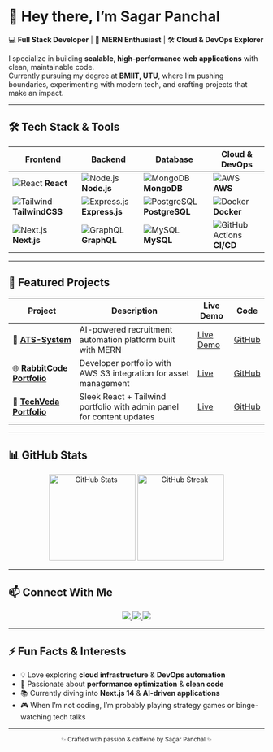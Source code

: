 # 👋 Hey there, I’m **Sagar Panchal**  

💻 **Full Stack Developer** | 🚀 **MERN Enthusiast** | 🛠 **Cloud & DevOps Explorer**  

I specialize in building **scalable, high-performance web applications** with clean, maintainable code.  
Currently pursuing my degree at **BMIIT, UTU**, where I’m pushing boundaries, experimenting with modern tech, and crafting projects that make an impact.  

---

## 🛠 Tech Stack & Tools  

| **Frontend** | **Backend** | **Database** | **Cloud & DevOps** |
|--------------|-------------|--------------|--------------------|
| ![React](https://cdn.jsdelivr.net/gh/devicons/devicon/icons/react/react-original.svg) **React** | ![Node.js](https://cdn.jsdelivr.net/gh/devicons/devicon/icons/nodejs/nodejs-original.svg) **Node.js** | ![MongoDB](https://cdn.jsdelivr.net/gh/devicons/devicon/icons/mongodb/mongodb-original.svg) **MongoDB** | ![AWS](https://cdn.jsdelivr.net/gh/devicons/devicon/icons/amazonwebservices/amazonwebservices-original.svg) **AWS** |
| ![Tailwind](https://cdn.jsdelivr.net/gh/devicons/devicon/icons/tailwindcss/tailwindcss-plain.svg) **TailwindCSS** | ![Express.js](https://cdn.jsdelivr.net/gh/devicons/devicon/icons/express/express-original.svg) **Express.js** | ![PostgreSQL](https://cdn.jsdelivr.net/gh/devicons/devicon/icons/postgresql/postgresql-original.svg) **PostgreSQL** | ![Docker](https://cdn.jsdelivr.net/gh/devicons/devicon/icons/docker/docker-original.svg) **Docker** |
| ![Next.js](https://cdn.jsdelivr.net/gh/devicons/devicon/icons/nextjs/nextjs-original.svg) **Next.js** | ![GraphQL](https://cdn.jsdelivr.net/gh/devicons/devicon/icons/graphql/graphql-plain.svg) **GraphQL** | ![MySQL](https://cdn.jsdelivr.net/gh/devicons/devicon/icons/mysql/mysql-original.svg) **MySQL** | ![GitHub Actions](https://cdn.jsdelivr.net/gh/devicons/devicon/icons/github/github-original.svg) **CI/CD** |

---

## 🌟 Featured Projects  

| Project | Description | Live Demo | Code |
|---------|-------------|-----------|------|
| 🚀 **[ATS-System](https://github.com/SagarP2/ATS-System)** | AI-powered recruitment automation platform built with MERN | [Live Demo](https://ats-system-live-link.com) | [GitHub](https://github.com/SagarP2/ATS-System) |
| 🌐 **[RabbitCode Portfolio](https://github.com/SagarP2/rabbitcode-portfolio)** | Developer portfolio with AWS S3 integration for asset management | [Live](https://rabbitcodeportfolio.vercel.app) | [GitHub](https://github.com/SagarP2/rabbitcode-portfolio) |
| 🎨 **[TechVeda Portfolio](https://github.com/SagarP2/Techveda-Portfolio)** | Sleek React + Tailwind portfolio with admin panel for content updates | [Live](https://techvedaportfolio.vercel.app) | [GitHub](https://github.com/SagarP2/Techveda-Portfolio) |

---

## 📊 GitHub Stats  

<div align="center">
  <img src="https://github-readme-stats.vercel.app/api?username=SagarP2&show_icons=true&theme=radical&count_private=true" height="170" alt="GitHub Stats" />
  <img src="https://github-readme-streak-stats.herokuapp.com/?user=SagarP2&theme=radical" height="170" alt="GitHub Streak" />
</div>  

---

## 📫 Connect With Me  

<div align="center">
  <a href="https://www.linkedin.com/in/sagarpanchal0918/">
    <img src="https://img.shields.io/badge/LinkedIn-0A66C2?style=for-the-badge&logo=linkedin&logoColor=white"/>
  </a>
  <a href="https://github.com/SagarP2">
    <img src="https://img.shields.io/badge/GitHub-181717?style=for-the-badge&logo=github&logoColor=white"/>
  </a>
  <a href="mailto:sagarpanchal0918@gmail.com">
    <img src="https://img.shields.io/badge/Email-D14836?style=for-the-badge&logo=gmail&logoColor=white"/>
  </a>
</div>  

---

## ⚡ Fun Facts & Interests  

- 💡 Love exploring **cloud infrastructure** & **DevOps automation**  
- 🎯 Passionate about **performance optimization** & **clean code**  
- 📚 Currently diving into **Next.js 14** & **AI-driven applications**  
- 🎮 When I’m not coding, I’m probably playing strategy games or binge-watching tech talks  

---

<div align="center">
  <sub>✨ Crafted with passion & caffeine by Sagar Panchal ✨</sub>
</div>
